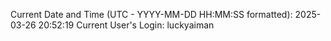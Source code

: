 Current Date and Time (UTC - YYYY-MM-DD HH:MM:SS formatted): 2025-03-26 20:52:19
Current User's Login: luckyaiman
